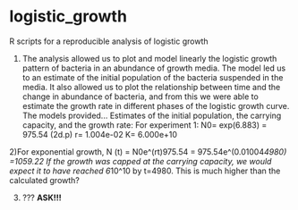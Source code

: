 # logistic_growth
R scripts for a reproducible analysis of logistic growth

1) The analysis allowed  us to plot and model linearly the logistic growth pattern of bacteria in an abundance of growth media. The model led us to an estimate of the initial population of the bacteria suspended in the media. It also allowed us to plot the relationship between time and the change in abundance of bacteria, and from this we were able to estimate the growth rate in different phases of the logistic growth curve. The models provided...
  Estimates of the initial population, the carrying capacity, and the growth rate:
  For experiment 1:
  N0= exp(6.883)
    = 975.54 (2d.p)
  r= 1.004e-02
  K= 6.000e+10

2)For exponential growth, N (t) = N0e^(rt)975.54
                                = 975.54e^(0.01004*4980)
                                =1059.22
If the growth was capped at the carrying capacity, we would expect it to have reached 6*10^10 by t=4980. This is much higher than the calculated growth?


3) ??? **ASK!!!**
